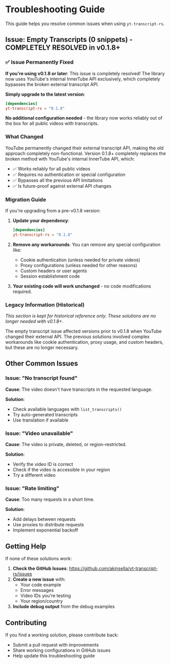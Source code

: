 # Troubleshooting Guide

This guide helps you resolve common issues when using `yt-transcript-rs`.

## Issue: Empty Transcripts (0 snippets) - COMPLETELY RESOLVED in v0.1.8+

### ✅ Issue Permanently Fixed

**If you're using v0.1.8 or later**: This issue is completely resolved! The library now uses YouTube's internal InnerTube API exclusively, which completely bypasses the broken external transcript API.

**Simply upgrade to the latest version**:
```toml
[dependencies]
yt-transcript-rs = "0.1.8"
```

**No additional configuration needed** - the library now works reliably out of the box for all public videos with transcripts.

### What Changed

YouTube permanently changed their external transcript API, making the old approach completely non-functional. Version 0.1.8+ completely replaces the broken method with YouTube's internal InnerTube API, which:

- ✅ Works reliably for all public videos
- ✅ Requires no authentication or special configuration
- ✅ Bypasses all the previous API limitations
- ✅ Is future-proof against external API changes

### Migration Guide

If you're upgrading from a pre-v0.1.8 version:

1. **Update your dependency**:
   ```toml
   [dependencies]
   yt-transcript-rs = "0.1.8"
   ```

2. **Remove any workarounds**: You can remove any special configuration like:
   - Cookie authentication (unless needed for private videos)
   - Proxy configurations (unless needed for other reasons)
   - Custom headers or user agents
   - Session establishment code

3. **Your existing code will work unchanged** - no code modifications required.

### Legacy Information (Historical)

*This section is kept for historical reference only. These solutions are no longer needed with v0.1.8+.*

The empty transcript issue affected versions prior to v0.1.8 when YouTube changed their external API. The previous solutions involved complex workarounds like cookie authentication, proxy usage, and custom headers, but these are no longer necessary.

## Other Common Issues

### Issue: "No transcript found"

**Cause**: The video doesn't have transcripts in the requested language.

**Solution**: 
- Check available languages with `list_transcripts()`
- Try auto-generated transcripts
- Use translation if available

### Issue: "Video unavailable"

**Cause**: The video is private, deleted, or region-restricted.

**Solution**:
- Verify the video ID is correct
- Check if the video is accessible in your region
- Try a different video

### Issue: "Rate limiting"

**Cause**: Too many requests in a short time.

**Solution**:
- Add delays between requests
- Use proxies to distribute requests
- Implement exponential backoff

## Getting Help

If none of these solutions work:

1. **Check the GitHub Issues**: https://github.com/akinsella/yt-transcript-rs/issues
2. **Create a new issue** with:
   - Your code example
   - Error messages
   - Video IDs you're testing
   - Your region/country
3. **Include debug output** from the debug examples

## Contributing

If you find a working solution, please contribute back:
- Submit a pull request with improvements
- Share working configurations in GitHub issues
- Help update this troubleshooting guide 